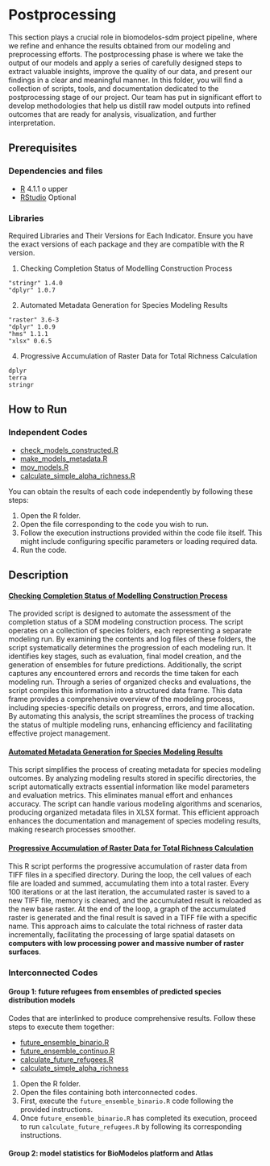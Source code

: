 # Postprocessing

This section plays a crucial role in biomodelos-sdm project pipeline, where we refine and enhance the results obtained from our modeling and preprocessing efforts. The postprocessing phase is where we take the output of our models and apply a series of carefully designed steps to extract valuable insights, improve the quality of our data, and present our findings in a clear and meaningful manner. In this folder, you will find a collection of scripts, tools, and documentation dedicated to the postprocessing stage of our project. Our team has put in significant effort to develop methodologies that help us distill raw model outputs into refined outcomes that are ready for analysis, visualization, and further interpretation.

## Prerequisites

### Dependencies and files

* [R](https://cran.r-project.org/mirrors.html) 4.1.1 o upper
* [RStudio](https://www.rstudio.com/products/rstudio/download/#download) Optional

### Libraries

Required Libraries and Their Versions for Each Indicator. Ensure you have the exact versions of each package and they are compatible with the R version.

1. Checking Completion Status of Modelling Construction Process

```
"stringr" 1.4.0
"dplyr" 1.0.7
```
2. Automated Metadata Generation for Species Modeling Results

```
"raster" 3.6-3
"dplyr" 1.0.9
"hms" 1.1.1
"xlsx" 0.6.5
```

4. Progressive Accumulation of Raster Data for Total Richness Calculation

```
dplyr
terra
stringr
```

## How to Run

### Independent Codes

 - [check_models_constructed.R](https://github.com/PEM-Humboldt/biomodelos-sdm/blob/master/postprocessing/R/check_models_constructed.R)
 - [make_models_metadata.R](https://github.com/PEM-Humboldt/biomodelos-sdm/blob/master/postprocessing/R/make_models_metadata.R)
 - [mov_models.R](https://github.com/PEM-Humboldt/biomodelos-sdm/blob/master/postprocessing/R/mov_models.R)
 - [calculate_simple_alpha_richness.R](https://github.com/PEM-Humboldt/biomodelos-sdm/blob/master/postprocessing/R/calculate_simple_alpha_richness.R)

You can obtain the results of each code independently by following these steps:

1. Open the R folder.
2. Open the file corresponding to the code you wish to run.
3. Follow the execution instructions provided within the code file itself. This might include configuring specific parameters or loading required data.
4. Run the code.

## Description

#### [Checking Completion Status of Modelling Construction Process](https://github.com/PEM-Humboldt/biomodelos-sdm/blob/master/postprocessing/R/check_models_constructed.R)

The provided script is designed to automate the assessment of the completion status of a SDM modeling construction process. The script operates on a collection of species folders, each representing a separate modeling run. By examining the contents and log files of these folders, the script systematically determines the progression of each modeling run. It identifies key stages, such as evaluation, final model creation, and the generation of ensembles for future predictions. Additionally, the script captures any encountered errors and records the time taken for each modeling run. Through a series of organized checks and evaluations, the script compiles this information into a structured data frame. This data frame provides a comprehensive overview of the modeling process, including species-specific details on progress, errors, and time allocation. By automating this analysis, the script streamlines the process of tracking the status of multiple modeling runs, enhancing efficiency and facilitating effective project management.

#### [Automated Metadata Generation for Species Modeling Results](https://github.com/PEM-Humboldt/biomodelos-sdm/blob/master/postprocessing/R/make_models_metadata.R)

This script simplifies the process of creating metadata for species modeling outcomes. By analyzing modeling results stored in specific directories, the script automatically extracts essential information like model parameters and evaluation metrics. This eliminates manual effort and enhances accuracy. The script can handle various modeling algorithms and scenarios, producing organized metadata files in XLSX format. This efficient approach enhances the documentation and management of species modeling results, making research processes smoother.

#### [Progressive Accumulation of Raster Data for Total Richness Calculation]()

This R script performs the progressive accumulation of raster data from TIFF files in a specified directory. During the loop, the cell values of each file are loaded and summed, accumulating them into a total raster. Every 100 iterations or at the last iteration, the accumulated raster is saved to a new TIFF file, memory is cleaned, and the accumulated result is reloaded as the new base raster. At the end of the loop, a graph of the accumulated raster is generated and the final result is saved in a TIFF file with a specific name. This approach aims to calculate the total richness of raster data incrementally, facilitating the processing of large spatial datasets on **computers with low processing power and massive number of raster surfaces**.

### Interconnected Codes

#### Group 1: future refugees from ensembles of predicted species distribution models 

Codes that are interlinked to produce comprehensive results. Follow these steps to execute them together:

 - [future_ensemble_binario.R](https://github.com/PEM-Humboldt/biomodelos-sdm/blob/master/postprocessing/R/future_ensemble_binario.R)
 - [future_ensemble_continuo.R](https://github.com/PEM-Humboldt/biomodelos-sdm/blob/master/postprocessing/R/future_ensemble_continuo.R)
 - [calculate_future_refugees.R](https://github.com/PEM-Humboldt/biomodelos-sdm/blob/master/postprocessing/R/calculate_future_refugees.R)
 - [calculate_simple_alpha_richness](https://github.com/PEM-Humboldt/biomodelos-sdm/blob/master/postprocessing/R/calculate_simple_alpha_richness.R)

1. Open the R folder.
2. Open the files containing both interconnected codes.
3. First, execute the `future_ensemble_binario.R` code following the provided instructions.
4. Once `future_ensemble_binario.R` has completed its execution, proceed to run `calculate_future_refugees.R` by following its corresponding instructions.

#### Group 2: model statistics for BioModelos platform and Atlas  



